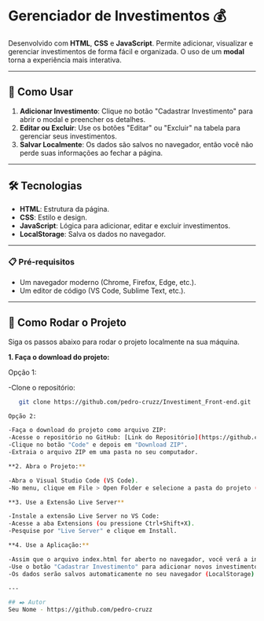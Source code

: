 # Gerenciador de Investimentos 💰

Desenvolvido com **HTML**, **CSS** e **JavaScript**. Permite adicionar, visualizar e gerenciar investimentos de forma fácil e organizada. O uso de um **modal** torna a experiência mais interativa.

---

## 🚀 Como Usar

1. **Adicionar Investimento**: Clique no botão "Cadastrar Investimento" para abrir o modal e preencher os detalhes.
2. **Editar ou Excluir**: Use os botões "Editar" ou "Excluir" na tabela para gerenciar seus investimentos.
3. **Salvar Localmente**: Os dados são salvos no navegador, então você não perde suas informações ao fechar a página.

---

## 🛠️ Tecnologias

- **HTML**: Estrutura da página.
- **CSS**: Estilo e design.
- **JavaScript**: Lógica para adicionar, editar e excluir investimentos.
- **LocalStorage**: Salva os dados no navegador.

---

### 📋 Pré-requisitos

- Um navegador moderno (Chrome, Firefox, Edge, etc.).
- Um editor de código (VS Code, Sublime Text, etc.).

---

## 🚀 Como Rodar o Projeto

Siga os passos abaixo para rodar o projeto localmente na sua máquina.

**1. Faça o download do projeto:**

Opção 1:

-Clone o repositório:

```bash
   git clone https://github.com/pedro-cruzz/Investiment_Front-end.git

Opção 2:

-Faça o download do projeto como arquivo ZIP:
-Acesse o repositório no GitHub: [Link do Repositório](https://github.com/pedro-cruzz/Investiment_Front-end.git)
-Clique no botão "Code" e depois em "Download ZIP".
-Extraia o arquivo ZIP em uma pasta no seu computador.

**2. Abra o Projeto:**

-Abra o Visual Studio Code (VS Code).
-No menu, clique em File > Open Folder e selecione a pasta do projeto (Investment_Front-End).

**3. Use a Extensão Live Server**

-Instale a extensão Live Server no VS Code:
-Acesse a aba Extensions (ou pressione Ctrl+Shift+X).
-Pesquise por "Live Server" e clique em Install.

**4. Use a Aplicação:**

-Assim que o arquivo index.html for aberto no navegador, você verá a interface do gerenciador de investimentos.
-Use o botão "Cadastrar Investimento" para adicionar novos investimentos.
-Os dados serão salvos automaticamente no seu navegador (LocalStorage).

---

## ✒️ Autor
Seu Nome - https://github.com/pedro-cruzz



